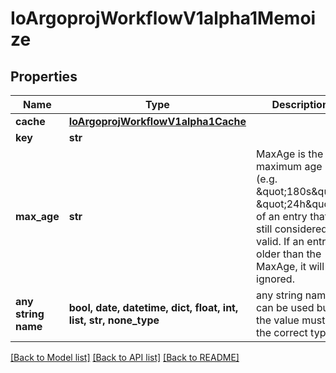 # IoArgoprojWorkflowV1alpha1Memoize


## Properties
Name | Type | Description | Notes
------------ | ------------- | ------------- | -------------
**cache** | [**IoArgoprojWorkflowV1alpha1Cache**](IoArgoprojWorkflowV1alpha1Cache.md) |  | [optional] 
**key** | **str** |  | [optional] 
**max_age** | **str** | MaxAge is the maximum age (e.g. \&quot;180s\&quot;, \&quot;24h\&quot;) of an entry that is still considered valid. If an entry is older than the MaxAge, it will be ignored. | [optional] 
**any string name** | **bool, date, datetime, dict, float, int, list, str, none_type** | any string name can be used but the value must be the correct type | [optional]

[[Back to Model list]](../README.md#documentation-for-models) [[Back to API list]](../README.md#documentation-for-api-endpoints) [[Back to README]](../README.md)



